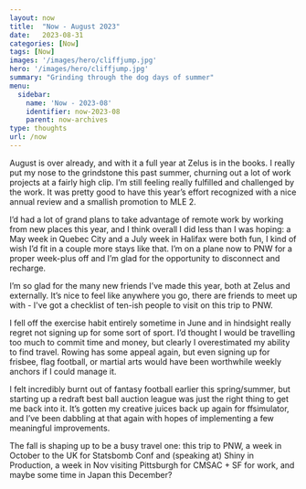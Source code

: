 ```yaml
---
layout: now
title:  "Now - August 2023"
date:   2023-08-31
categories: [Now]
tags: [Now]
images: '/images/hero/cliffjump.jpg'
hero: '/images/hero/cliffjump.jpg'
summary: "Grinding through the dog days of summer"
menu:
  sidebar:
    name: 'Now - 2023-08'
    identifier: now-2023-08
    parent: now-archives
type: thoughts
url: /now
---
```


August is over already, and with it a full year at Zelus is in the books. I really put my nose to the grindstone this past summer, churning out a lot of work projects at a fairly high clip. I’m still feeling really fulfilled and challenged by the work. It was pretty good to have this year’s effort recognized with a nice annual review and a smallish promotion to MLE 2. 

I’d had a lot of grand plans to take advantage of remote work by working from new places this year, and I think overall I did less than I was hoping: a May week in Quebec City and a July week in Halifax were both fun, I kind of wish I’d fit in a couple more stays like that. I’m on a plane now to PNW for a proper week-plus off and I’m glad for the opportunity to disconnect and recharge. 

I’m so glad for the many new friends I’ve made this year, both at Zelus and externally. It’s nice to feel like anywhere you go, there are friends to meet up with - I've got a checklist of ten-ish people to visit on this trip to PNW. 

I fell off the exercise habit entirely sometime in June and in hindsight really regret not signing up for some sort of sport. I’d thought I would be travelling too much to commit time and money, but clearly I overestimated my ability to find travel.  Rowing has some appeal again, but even signing up for frisbee, flag football, or martial arts would have been worthwhile weekly anchors if I could manage it. 

I felt incredibly burnt out of fantasy football earlier this spring/summer, but starting up a redraft best ball auction league was just the right thing to get me back into it. It’s gotten my creative juices back up again for ffsimulator, and I’ve been dabbling at that again with hopes of implementing a few meaningful improvements. 

The fall is shaping up to be a busy travel one: this trip to PNW, a week in October to the UK for Statsbomb Conf and (speaking at) Shiny in Production, a week in Nov visiting Pittsburgh for CMSAC + SF for work, and maybe some time in Japan this December? 